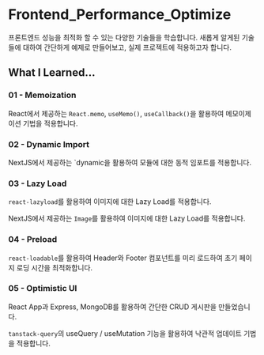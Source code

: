 # Frontend_Performance_Optimize

프론트엔드 성능을 최적화 할 수 있는 다양한 기술들을 학습합니다.
새롭게 알게된 기술들에 대하여 간단하게 예제로 만들어보고, 실제 프로젝트에 적용하고자 합니다.

## What I Learned...

### 01 - Memoization
React에서 제공하는 `React.memo`, `useMemo()`, `useCallback()`을 활용하여 메모이제이션 기법을 적용합니다.

### 02 - Dynamic Import
NextJS에서 제공하는 `dynamic을 활용하여 모듈에 대한 동적 임포트를 적용합니다.

### 03 - Lazy Load

`react-lazyload`를 활용하여 이미지에 대한 Lazy Load를 적용합니다.

NextJS에서 제공하는 `Image`를 활용하여 이미지에 대한 Lazy Load를 적용합니다.

### 04 - Preload

`react-loadable`를 활용하여 Header와 Footer 컴포넌트를 미리 로드하여 초기 페이지 로딩 시간을 최적화합니다.

### 05 - Optimistic UI

React App과 Express, MongoDB를 활용하여 간단한 CRUD 게시판을 만들었습니다. 

`tanstack-query`의 useQuery / useMutation 기능을 활용하여 낙관적 업데이트 기법을 적용합니다.
